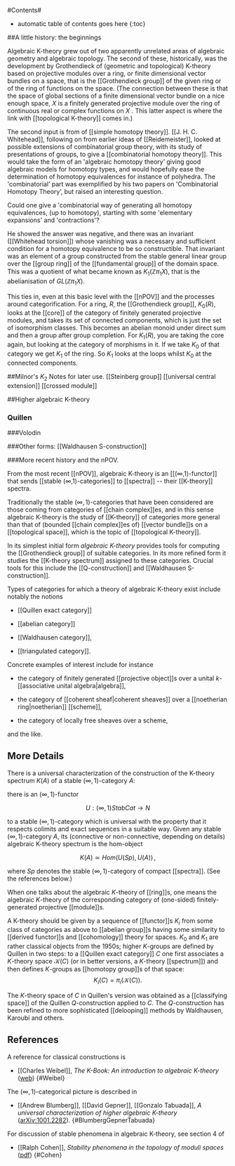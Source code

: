 #Contents#
* automatic table of contents goes here
{:toc}



##A little history:  the beginnings

Algebraic K-theory  grew out of two apparently unrelated areas of algebraic geometry and algebraic 
topology. The second of these, historically, was the development by Grothendieck of (geometric 
and topological) K-theory based on projective modules over a ring, or finite dimensional vector 
bundles on a space, that is the [[Grothendieck group]] of the given ring or of the ring of functions on the space. (The connection between these is that the space of global sections of a finite 
dimensional vector bundle on a nice enough space, $X$ is a finitely generated projective module over 
the ring of continuous real or complex functions on $X$ . This latter aspect is where the link with [[topological K-theory]] comes in.) 

The second input is from  of [[simple homotopy theory]]. [[J. H. C. Whitehead]], following on from earlier ideas of [[Reidemeister]], looked at possible extensions of combinatorial 
group theory, with its study of presentations of groups, to give a [[combinatorial homotopy theory]]. This would take the form of an 'algebraic homotopy theory’ giving good algebraic models 
for homotopy types, and would hopefully ease the determination of homotopy equivalences for instance of polyhedra. The 'combinatorial’ part was exemplified by his two papers on 'Combinatorial 
Homotopy Theory’, but raised an interesting question.

Could one give a 'combinatorial way of generating all homotopy equivalences, (up to homotopy), starting with some 'elementary expansions' and 'contractions'?

He showed the answer was negative, and there was an invariant ([[Whitehead torsion]]) whose vanishing was a necessary and sufficient condition for a homotopy equivalence to be so constructible. That invariant was an element of a group constructed from the stable general linear group over the [[group ring]] of the [[fundamental group]] of the domain space. This was a quotient of what became known as $K_1(\mathbb{Z}\pi_1X)$, that is  the abelianisation of $GL(\mathbb{Z}\pi_1X)$.   

This ties in, even at this basic level with the [[nPOV]] and the processes around categorification. For a ring, $R$, the [[Grothendieck group]], $K_0(R)$, looks at the [[core]] of the category of finitely generated projective modules, and takes its set of connected components, which is just the set of isomorphism classes. This becomes an abelian monoid under direct sum and then a group after group completion. For $K_1(R)$, you are taking the core again, but looking at the category of morphisms in it. If we take $K_0$ of that category we get $K_1$ of the ring. So $K_1$ looks at the loops whilst $K_0$ at the connected components.

##Milnor's $K_2$
Notes for later use.
[[Steinberg group]]
[[universal central extension]]
[[crossed module]]

##Higher algebraic K-theory


### Quillen


###Volodin


###Other forms:
[[Waldhausen S-construction]]

###More recent history and the nPOV.

From the most recent  [[nPOV]], algebraic K-theory is  an [[(∞,1)-functor]] that sends [[stable (∞,1)-categories]] to [[spectra]] -- their [[K-theory]] spectra.

Traditionally the stable $(\infty,1)$-categories that have been considered are those coming from categories of [[chain complex]]es, and in this sense algebraic K-theory is the study of [[K-theory]] of categories more general than that of (bounded [[chain complex]]es of) [[vector bundle]]s on a [[topological space]], which is the topic of [[topological K-theory]].

In its simplest initial form _algebraic K-theory_ provides tools for computing the [[Grothendieck group]] of suitable categories. In its more refined form it studies the [[K-theory spectrum]] assigned to these categories. Crucial tools for this include the  [[Q-construction]] and [[Waldhausen S-construction]].

Types of categories for which a theory of algebraic K-theory exist include notably the notions

* [[Quillen exact category]] 

* [[abelian category]]

* [[Waldhausen category]], 

* [[triangulated category]].

Concrete examples of interest include for instance

* the category of finitely generated [[projective object]]s over a unital $k$-[[associative unital algebra|algebra]], 

* the category of [[coherent sheaf|coherent sheaves]] over a [[noetherian ring|noetherian]] [[scheme]],

* the category of locally free sheaves over a scheme, 

and the like. 

## More Details

There is a universal characterization of the construction of the K-theory spectrum $K(A)$ of a stable $(\infty,1)$-category $A$:

there is an $(\infty,1)$-functor

$$
  U : (\infty,1)StabCat \to N
$$

to a stable $(\infty,1)$-category which is universal with the property that it respects colimits and exact sequences in a suitable way. Given any stable $(\infty,1)$-category $A$, its (connective or non-connective, depending on details) algebraic K-theory spectrum is the hom-object

$$
  K(A) \simeq Hom(U(Sp), U(A))
  \,,
$$

where $Sp$ denotes the stable $(\infty,1)$-category of compact [[spectra]]. (See the references below.)






When one talks about the algebraic $K$-theory of [[ring]]s, one means the algebraic $K$-theory of the corresponding category of (one-sided) finitely-generated projective [[module]]s.

A K-theory should be given by a sequence of [[functor]]s $K_i$ from some class of categories as above to [[abelian group]]s having some similarity to [[derived functor]]s and [[cohomology]] theory for spaces. $K_0$ and $K_1$ are rather classical objects from the 1950s; higher $K$-groups are defined by Quillen in two steps: to a [[Quillen exact category]] $C$ one first associates a $K$-theory space $\mathcal{K}(C)$ (or in better versions, a $K$-theory [[spectrum]]) and then defines $K$-groups as [[homotopy group]]s of that space:
$$K_i(C)=\pi_i(\mathcal{K}(C)).$$  

The $K$-theory space of $C$ in Quillen's version was obtained as a [[classifying space]] of the Quillen $Q$-construction applied to $C$. The $Q$-construction has been refined to more sophisticated [[delooping]] methods by Waldhausen, Karoubi and others.

## References 

A reference for classical constructions is

* [[Charles Weibel]], _The K-Book: An introduction to algebraic K-theory_ ([web](http://www.math.rutgers.edu/~weibel/Kbook.html))
 {#Weibel}

The $(\infty,1)$-categorical picture is described in

* [[Andrew Blumberg]], [[David Gepner]], [[Gonzalo Tabuada]], _A universal characterization of higher algebraic K-theory_ ([arXiv:1001.2282](http://arxiv.org/abs/1001.2282)).
 {#BlumbergGepnerTabuada}

For discussion of stable phenomena in algebraic K-theory, see section 4 of 

* [[Ralph Cohen]], _Stability phenomena in the topology of moduli spaces_ ([pdf](http://arxiv.org/PS_cache/arxiv/pdf/0908/0908.1938v2.pdf))
 {#Cohen}
